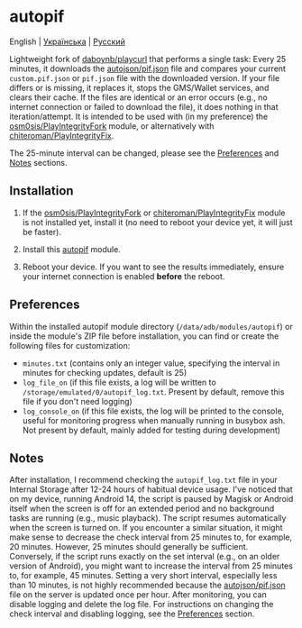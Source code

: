 # autopif

English | [Українська](./README_UK.md) | [Русский](./README_RU.md)

Lightweight fork of [daboynb/playcurl](https://github.com/daboynb/PlayIntegrityNEXT/tree/main/playcurl) that performs a single task: Every 25 minutes, it downloads the [autojson/pif.json](https://github.com/daboynb/autojson/blob/main/pif.json) file and compares your current `custom.pif.json` or `pif.json` file with the downloaded version. If your file differs or is missing, it replaces it, stops the GMS/Wallet services, and clears their cache. If the files are identical or an error occurs (e.g., no internet connection or failed to download the file), it does nothing in that iteration/attempt. It is intended to be used with (in my preference) the [osm0sis/PlayIntegrityFork](https://github.com/osm0sis/PlayIntegrityFork) module, or alternatively with [chiteroman/PlayIntegrityFix](https://github.com/chiteroman/PlayIntegrityFix).

The 25-minute interval can be changed, please see the [Preferences](#preferences) and [Notes](#notes) sections.

## Installation

1. If the [osm0sis/PlayIntegrityFork](https://github.com/osm0sis/PlayIntegrityFork/releases/latest) or [chiteroman/PlayIntegrityFix](https://github.com/chiteroman/PlayIntegrityFix/releases/latest) module is not installed yet, install it (no need to reboot your device yet, it will just be faster).

2. Install this [autopif](https://github.com/vladrevers/autopif/releases/latest) module.

3. Reboot your device. If you want to see the results immediately, ensure your internet connection is enabled **before** the reboot.

## Preferences

Within the installed autopif module directory (`/data/adb/modules/autopif`) or inside the module's ZIP file before installation, you can find or create the following files for customization:

- `minutes.txt` (contains only an integer value, specifying the interval in minutes for checking updates, default is 25)
- `log_file_on` (if this file exists, a log will be written to `/storage/emulated/0/autopif_log.txt`. Present by default, remove this file if you don't need logging)
- `log_console_on` (if this file exists, the log will be printed to the console, useful for monitoring progress when manually running in busybox ash. Not present by default, mainly added for testing during development)

## Notes

After installation, I recommend checking the `autopif_log.txt` file in your Internal Storage after 12-24 hours of habitual device usage. I've noticed that on my device, running Android 14, the script is paused by Magisk or Android itself when the screen is off for an extended period and no background tasks are running (e.g., music playback). The script resumes automatically when the screen is turned on. If you encounter a similar situation, it might make sense to decrease the check interval from 25 minutes to, for example, 20 minutes. However, 25 minutes should generally be sufficient. Conversely, if the script runs exactly on the set interval (e.g., on an older version of Android), you might want to increase the interval from 25 minutes to, for example, 45 minutes. Setting a very short interval, especially less than 10 minutes, is not highly recommended because the [autojson/pif.json](https://github.com/daboynb/autojson/blob/main/pif.json) file on the server is updated once per hour. After monitoring, you can disable logging and delete the log file. For instructions on changing the check interval and disabling logging, see the [Preferences](#preferences) section.